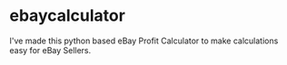 # ebaycalculator
I've made this python based eBay Profit  Calculator to make calculations easy for eBay Sellers.
